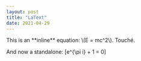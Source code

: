 ```yaml
---
layout: post
title: "LaText"
date: 2021-04-29
---
```

<p>
This is an **inline** equation: \(E = mc^2\). Touché.

And now a standalone:
\[e^{\pi i} + 1 = 0\]
</p>
